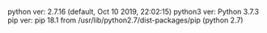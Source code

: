 python ver: 2.7.16 (default, Oct 10 2019, 22:02:15)
python3 ver: Python 3.7.3
pip ver: pip 18.1 from /usr/lib/python2.7/dist-packages/pip (python 2.7)
